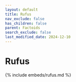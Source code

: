 ```yaml
---
layout: default
title: Rufus
nav_exclude: false
has_children: false
parent: Factoids
search_exclude: false
last_modified_date: 2024-12-10
---
```


# Rufus

{% include embeds/rufus.md %}